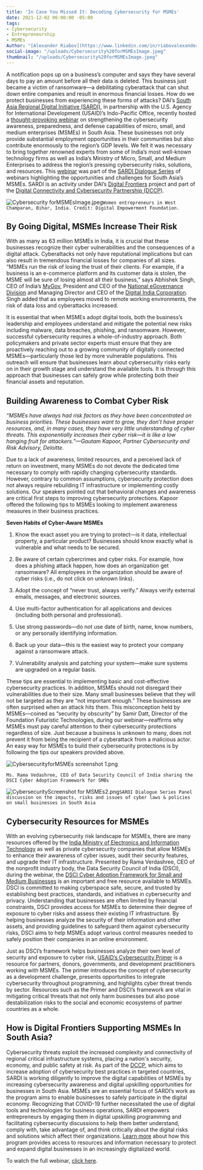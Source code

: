 ```yaml
---
title: 'In Case You Missed It: Decoding Cybersecurity for MSMEs'
date: 2021-12-02 06:00:00 -05:00
tags:
- Cybersecurity
- Entrepreneurship
- MSMEs
Author: "[Alexander Riabov](https://www.linkedin.com/in/riabovalexander/)"
social-image: "/uploads/Cybersecurity%20forMSMEsImage.jpeg"
thumbnail: "/uploads/Cybersecurity%20forMSMEsImage.jpeg"
---
```


A notification pops up on a business’s computer and says they have several days to pay an amount before all their data is deleted. This business just became a victim of ransomware—a debilitating cyberattack that can shut down entire companies and result in enormous financial losses. How do we protect businesses from experiencing these forms of attacks? DAI’s [South Asia Regional Digital Initiative (SARDI),](https://www.usaid.gov/digital-development/sardi-factsheet) in partnership with the U.S. Agency for International Development (USAID)’s Indo-Pacific Office, recently hosted a [thought-provoking webinar](https://www.youtube.com/watch?v=wBywomxU6qI&t=2942s) on strengthening the cybersecurity awareness, preparedness, and defense capabilities of micro, small, and medium enterprises (MSMEs) in South Asia. These businesses not only provide substantial employment opportunities in their communities but also contribute enormously to the region’s GDP levels. We felt it was necessary to bring together renowned experts from some of India’s most well-known technology firms as well as India’s Ministry of Micro, Small, and Medium Enterprises to address the region’s pressing cybersecurity risks, solutions, and resources. This [webinar](https://www.youtube.com/watch?v=wBywomxU6qI&t=2942s) was part of the [SARDI Dialogue Series](https://app.livestorm.co/usaid/sardi) of webinars highlighting the opportunities and challenges for South Asia’s MSMEs. SARDI is an activity under DAI’s [Digital Frontiers](https://www.dai.com/our-work/projects/worldwide-digital-frontiers-df) project and part of the [Digital Connectivity and Cybersecurity Partnership (DCCP)](https://www.usaid.gov/digital-development/digital-connectivity-cybersecurity-partnership).

![Cybersecurity forMSMEsImage.jpeg](/uploads/Cybersecurity%20forMSMEsImage.jpeg)`Women entrepreneurs in West Champaran, Bihar, India. Credit: Digital Empowerment Foundation.`

<!--more-->

## By Going Digital, MSMEs Increase Their Risk

With as many as 63 million MSMEs in India, it is crucial that these businesses recognize their cyber vulnerabilities and the consequences of a digital attack. Cyberattacks not only have reputational implications but can also result in tremendous financial losses for companies of all sizes. “MSMEs run the risk of losing the trust of their clients. For example, if a business is an e-commerce platform and its customer data is stolen, the MSME will be sure of losing almost all their business,” says Abhishek Singh, CEO of India’s [MyGov](https://www.mygov.in/covid-19/), President and CEO of the [National eGovernance Division](https://negd.gov.in/) and Managing Director and CEO of the [Digital India Corporation](https://dic.gov.in/). Singh added that as employees moved to remote working environments, the risk of data loss and cyberattacks increased.

It is essential that when MSMEs adopt digital tools, both the business’s leadership and employees understand and mitigate the potential new risks including malware, data breaches, phishing, and ransomware. However, successful cybersecurity requires a whole-of-industry approach. Both policymakers and private sector experts must ensure that they are proactively reaching out to a growing community of digitally connected MSMEs—particularly those led by more vulnerable populations. This outreach will ensure that businesses learn about cybersecurity risks early on in their growth stage and understand the available tools. It is through this approach that businesses can safely grow while protecting both their financial assets and reputation.

## Building Awareness to Combat Cyber Risk

*“MSMEs have always had risk factors as they have been concentrated on business priorities. These businesses want to grow, they don’t have proper resources, and, in many cases, they have very little understanding of cyber threats. This exponentially increases their cyber risk—it is like a low hanging fruit for attackers.”—Gautam Kapoor, Partner Cybersecurity and Risk Advisory, Deloitte.*

Due to a lack of awareness, limited resources, and a perceived lack of return on investment, many MSMEs do not devote the dedicated time necessary to comply with rapidly changing cybersecurity standards. However, contrary to common assumptions, cybersecurity protection does not always require rebuilding IT infrastructure or implementing costly solutions. Our speakers pointed out that behavioral changes and awareness are critical first steps to improving cybersecurity protections. Kapoor offered the following tips to MSMEs looking to implement awareness measures in their business practices.

**Seven Habits of Cyber-Aware MSMEs**

1. Know the exact asset you are trying to protect—is it data, intellectual property, a particular product? Businesses should know exactly what is vulnerable and what needs to be secured.

2. Be aware of certain cybercrimes and cyber risks. For example, how does a phishing attack happen, how does an organization get ransomware? All employees in the organization should be aware of cyber risks (i.e., do not click on unknown links).

3. Adopt the concept of “never trust, always verify.” Always verify external emails, messages, and electronic sources.

4. Use multi-factor authentication for all applications and devices (including both personal and professional).

5. Use strong passwords—do not use date of birth, name, know numbers, or any personally identifying information.

6. Back up your data—this is the easiest way to protect your company against a ransomware attack.

7. Vulnerability analysis and patching your system—make sure systems are upgraded on a regular basis.

These tips are essential to implementing basic and cost-effective cybersecurity practices. In addition, MSMEs should not disregard their vulnerabilities due to their size. Many small businesses believe that they will not be targeted as they are “not important enough.” These businesses are often surprised when an attack hits them. This misconception held by MSMEs—coined as “security by obscurity” by Samir Datt, Director of the Foundation Futuristic Technologies, during our webinar—reaffirms why MSMEs must pay careful attention to their cybersecurity protections regardless of size. Just because a business is unknown to many, does not prevent it from being the recipient of a cyberattack from a malicious actor. An easy way for MSMEs to build their cybersecurity protections is by following the tips our speakers provided above.

![CybersecurityforMSMEs screenshot 1.png](/uploads/CybersecurityforMSMEs%20screenshot%201.png)

`Ms. Rama Vedashree, CEO of Data Security Council of India sharing the DSCI Cyber Adoption Framework for SMBs`

![CybersecurityScreenshot for MSMEs2.png](/uploads/CybersecurityScreenshot%20for%20MSMEs2.png)`SARDI Dialogue Series Panel discussion on the impacts, risks and issues of cyber laws & policies on small businesses in South Asia`

## Cybersecurity Resources for MSMEs

With an evolving cybersecurity risk landscape for MSMEs, there are many resources offered by the [India Ministry of Electronics and Information Technology](https://nielit.gov.in/content/e-learning-31) as well as private cybersecurity companies that allow MSMEs to enhance their awareness of cyber issues, audit their security features, and upgrade their IT infrastructure. Presented by Rama Verdashree, CEO of the nonprofit industry body, the Data Security Council of India (DSCI), during the webinar, the [DSCI Cyber Adoption Framework for Small and Medium Businesses](https://www.dsci.in/content/dsci-cyber-adoption-framework-smbs) is an important and free resource available to MSMEs. DSCI is committed to making cyberspace safe, secure, and trusted by establishing best practices, standards, and initiatives in cybersecurity and privacy. Understanding that businesses are often limited by financial constraints, DSCI provides access for MSMEs to determine their degree of exposure to cyber risks and assess their existing IT infrastructure. By helping businesses analyze the security of their information and other assets, and providing guidelines to safeguard them against cybersecurity risks, DSCI aims to help MSMEs adopt various control measures needed to safely position their companies in an online environment.

Just as DSCI’s framework helps businesses analyze their own level of security and exposure to cyber risk, [USAID’s Cybersecurity Primer](https://www.usaid.gov/sites/default/files/documents/10-26-21_EXTERNAL_CyberPrimer-CLEARED-accessible.pdf) is a resource for partners, donors, governments, and development practitioners working with MSMEs. The primer introduces the concept of cybersecurity as a development challenge, presents opportunities to integrate cybersecurity throughout programming, and highlights cyber threat trends by sector. Resources such as the Primer and DSCI’s framework are vital in mitigating critical threats that not only harm businesses but also pose destabilization risks to the social and economic ecosystems of partner countries as a whole.

## How is Digital Frontiers Supporting MSMEs In South Asia?

Cybersecurity threats exploit the increased complexity and connectivity of regional critical infrastructure systems, placing a nation's security, economy, and public safety at risk. As part of the [DCCP](https://www.usaid.gov/digital-development/digital-connectivity-cybersecurity-partnership), which aims to increase adoption of cybersecurity best practices in targeted countries, SARDI is working diligently to improve the digital capabilities of MSMEs by increasing cybersecurity awareness and digital upskilling opportunities for businesses in South Asia. MSMEs are an essential focus of SARDI’s work as the program aims to enable businesses to safely participate in the digital economy. Recognizing that COVID-19 further necessitated the use of digital tools and technologies for business operations, SARDI empowers entrepreneurs by engaging them in digital upskilling programming and facilitating cybersecurity discussions to help them better understand, comply with, take advantage of, and think critically about the digital risks and solutions which affect their organizations. [Learn more](https://www.usaid.gov/digital-development/sardi-factsheet) about how this program provides access to resources and information necessary to protect and expand digital businesses in an increasingly digitalized world.

To watch the full webinar, [click here](https://www.youtube.com/watch?v=wBywomxU6qI&t=2942s).